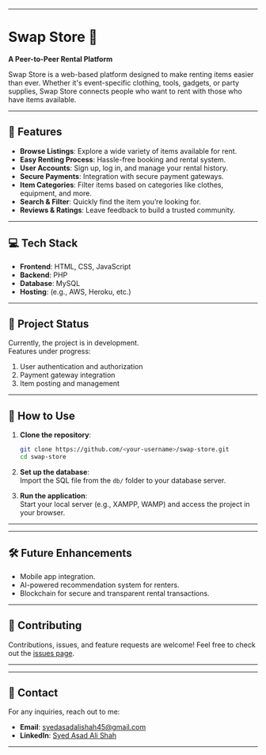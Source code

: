 
---

# Swap Store 🌟  
**A Peer-to-Peer Rental Platform**  

Swap Store is a web-based platform designed to make renting items easier than ever. Whether it's event-specific clothing, tools, gadgets, or party supplies, Swap Store connects people who want to rent with those who have items available.

---

## 🚀 Features  
- **Browse Listings**: Explore a wide variety of items available for rent.  
- **Easy Renting Process**: Hassle-free booking and rental system.  
- **User Accounts**: Sign up, log in, and manage your rental history.  
- **Secure Payments**: Integration with secure payment gateways.  
- **Item Categories**: Filter items based on categories like clothes, equipment, and more.  
- **Search & Filter**: Quickly find the item you’re looking for.  
- **Reviews & Ratings**: Leave feedback to build a trusted community.  

---

## 💻 Tech Stack  
- **Frontend**: HTML, CSS, JavaScript  
- **Backend**: PHP
- **Database**: MySQL  
- **Hosting**: (e.g., AWS, Heroku, etc.)  

---

## 🌟 Project Status  
Currently, the project is in development.  
Features under progress:  
1. User authentication and authorization  
2. Payment gateway integration  
3. Item posting and management  

---

## 📖 How to Use  
1. **Clone the repository**:  
   ```bash
   git clone https://github.com/<your-username>/swap-store.git
   cd swap-store
   ```  

2. **Set up the database**:  
   Import the SQL file from the `db/` folder to your database server.  

3. **Run the application**:  
   Start your local server (e.g., XAMPP, WAMP) and access the project in your browser.  

---



---

## 🛠 Future Enhancements  
- Mobile app integration.  
- AI-powered recommendation system for renters.  
- Blockchain for secure and transparent rental transactions.  

---

## 🤝 Contributing  
Contributions, issues, and feature requests are welcome! Feel free to check out the [issues page](https://github.com/<your-username>/swap-store/issues).  

---


---

## 📧 Contact  
For any inquiries, reach out to me:  
- **Email**: [syedasadalishah45@gmail.com](mailto:syedasadalishah45@gmail.com)  
- **LinkedIn**: [Syed Asad Ali Shah](https://linkedin.com/in/syedasadalishah)  

---
